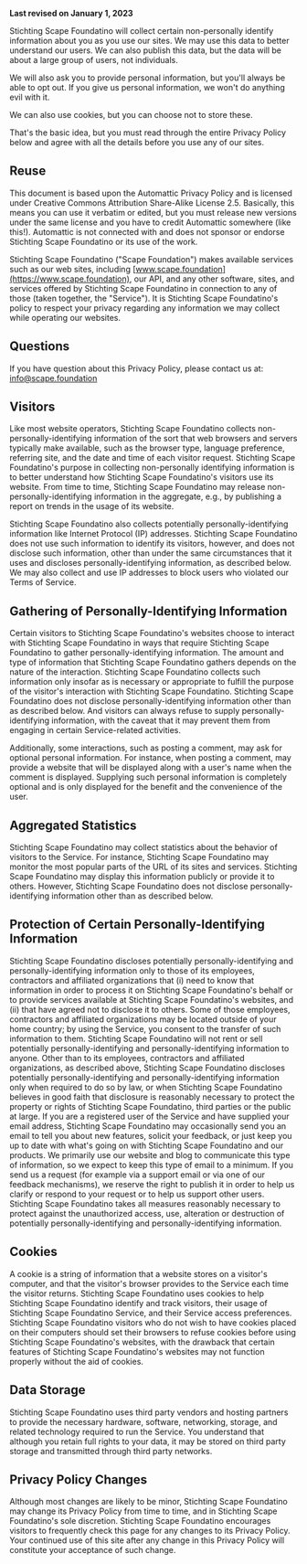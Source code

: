 __Last revised on January 1, 2023__


Stichting Scape Foundatino will collect certain non-personally identify information 
about you as you use our sites. We may use this data to better understand our 
users. We can also publish this data, but the data will be about a large group 
of users, not individuals.

We will also ask you to provide personal information, but you'll always be able 
to opt out. If you give us personal information, we won't do anything evil with
it.

We can also use cookies, but you can choose not to store these.

That's the basic idea, but you must read through the entire Privacy Policy
below and agree with all the details before you use any of our sites.

## Reuse
This document is based upon the Automattic Privacy Policy and is licensed under 
Creative Commons Attribution Share-Alike License 2.5. Basically, this means you 
can use it verbatim or edited, but you must release new versions under the same 
license and you have to credit Automattic somewhere (like this!). Automattic is 
not connected with and does not sponsor or endorse Stichting Scape Foundatino or 
its use of the work.

Stichting Scape Foundatino ("Scape Foundation") makes available services such as
our web sites, including 
[www.scape.foundation](https://www.scape.foundation), our API, and any other 
software, sites, and services offered by Stichting Scape Foundatino in connection 
to any of those (taken together, the "Service"). It is Stichting Scape Foundatino's 
policy to respect your privacy regarding any information we may collect while 
operating our websites.

## Questions
If you have question about this Privacy Policy, please contact us at: 
[info@scape.foundation](mailto:info@scape.foundation)

## Visitors
Like most website operators, Stichting Scape Foundatino collects 
non-personally-identifying information of the sort that web browsers and 
servers typically make available, such as the browser type, language 
preference, referring site, and the date and time of each visitor request. 
Stichting Scape Foundatino's purpose in collecting non-personally identifying 
information is to better understand how Stichting Scape Foundatino's visitors 
use its website. From time to time, Stichting Scape Foundatino may release 
non-personally-identifying information in the aggregate, e.g., by publishing a 
report on trends in the usage of its website.

Stichting Scape Foundatino also collects potentially personally-identifying 
information like Internet Protocol (IP) addresses. Stichting Scape Foundatino does 
not use such information to identify its visitors, however, and does not 
disclose such information, other than under the same circumstances that it uses 
and discloses personally-identifying information, as described below. We may 
also collect and use IP addresses to block users who violated our Terms of 
Service.

## Gathering of Personally-Identifying Information
Certain visitors to Stichting Scape Foundatino's websites choose to interact with 
Stichting Scape Foundatino in ways that require Stichting Scape Foundatino to gather 
personally-identifying information. The amount and type of information that 
Stichting Scape Foundatino gathers depends on the nature of the interaction. 
Stichting Scape Foundatino collects such information only insofar as is necessary 
or appropriate to fulfill the purpose of the visitor's interaction with 
Stichting Scape Foundatino. Stichting Scape Foundatino does not disclose 
personally-identifying information other than as described below. And visitors 
can always refuse to supply personally-identifying information, with the caveat 
that it may prevent them from engaging in certain Service-related activities.

Additionally, some interactions, such as posting a comment, may ask for 
optional personal information. For instance, when posting a comment, may 
provide a website that will be displayed along with a user's name when the 
comment is displayed. Supplying such personal information is completely 
optional and is only displayed for the benefit and the convenience of the user.

## Aggregated Statistics
Stichting Scape Foundatino may collect statistics about the behavior of visitors to 
the Service. For instance, Stichting Scape Foundatino may monitor the most popular 
parts of the URL of its sites and services. Stichting Scape Foundatino may display 
this information publicly or provide it to others. However, 
Stichting Scape Foundatino does not disclose personally-identifying information 
other than as described below.

## Protection of Certain Personally-Identifying Information
Stichting Scape Foundatino discloses potentially personally-identifying and 
personally-identifying information only to those of its employees, contractors 
and affiliated organizations that (i) need to know that information in order to 
process it on Stichting Scape Foundatino's behalf or to provide services available 
at Stichting Scape Foundatino's websites, and (ii) that have agreed not to disclose 
it to others. Some of those employees, contractors and affiliated organizations 
may be located outside of your home country; by using the Service, you consent 
to the transfer of such information to them. Stichting Scape Foundatino will not 
rent or sell potentially personally-identifying and personally-identifying 
information to anyone. Other than to its employees, contractors and affiliated 
organizations, as described above, Stichting Scape Foundatino discloses potentially 
personally-identifying and personally-identifying information only when 
required to do so by law, or when Stichting Scape Foundatino believes in good faith 
that disclosure is reasonably necessary to protect the property or rights of 
Stichting Scape Foundatino, third parties or the public at large. If you are a 
registered user of the Service and have supplied your email address, 
Stichting Scape Foundatino may occasionally send you an email to tell you about new 
features, solicit your feedback, or just keep you up to date with what's going 
on with Stichting Scape Foundatino and our products. We primarily use our website 
and blog to communicate this type of information, so we expect to keep this 
type of email to a minimum. If you send us a request (for example via a support 
email or via one of our feedback mechanisms), we reserve the right to publish it 
in order to help us clarify or respond to your request or to help us support 
other users. Stichting Scape Foundatino takes all measures reasonably necessary to 
protect against the unauthorized access, use, alteration or destruction of 
potentially personally-identifying and personally-identifying information.

## Cookies
A cookie is a string of information that a website stores on a visitor's 
computer, and that the visitor's browser provides to the Service each time the 
visitor returns. Stichting Scape Foundatino uses cookies to help 
Stichting Scape Foundatino identify and track visitors, their usage of 
Stichting Scape Foundatino Service, and their Service access preferences. 
Stichting Scape Foundatino visitors who do not wish to have cookies placed on their 
computers should set their browsers to refuse cookies before using 
Stichting Scape Foundatino's websites, with the drawback that certain features of 
Stichting Scape Foundatino's websites may not function properly without the aid of 
cookies.

## Data Storage
Stichting Scape Foundatino uses third party vendors and hosting partners to provide 
the necessary hardware, software, networking, storage, and related technology 
required to run the Service. You understand that although you retain full 
rights to your data, it may be stored on third party storage and transmitted 
through third party networks.

## Privacy Policy Changes
Although most changes are likely to be minor, Stichting Scape Foundatino may change 
its Privacy Policy from time to time, and in Stichting Scape Foundatino's sole 
discretion. Stichting Scape Foundatino encourages visitors to frequently check this 
page for any changes to its Privacy Policy. Your continued use of this site 
after any change in this Privacy Policy will constitute your acceptance of 
such change.
